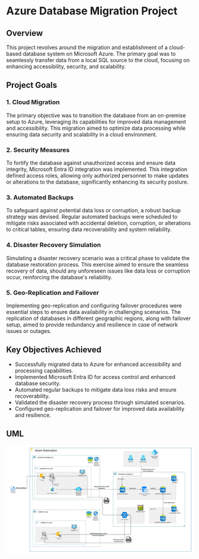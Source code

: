 # Azure Database Migration Project

## Overview

This project revolves around the migration and establishment of a cloud-based database system on Microsoft Azure. The primary goal was to seamlessly transfer data from a local SQL source to the cloud, focusing on enhancing accessibility, security, and scalability.

## Project Goals

### 1. Cloud Migration

The primary objective was to transition the database from an on-premise setup to Azure, leveraging its capabilities for improved data management and accessibility. This migration aimed to optimize data processing while ensuring data security and scalability in a cloud environment.

### 2. Security Measures

To fortify the database against unauthorized access and ensure data integrity, Microsoft Entra ID integration was implemented. This integration defined access roles, allowing only authorized personnel to make updates or alterations to the database, significantly enhancing its security posture.

### 3. Automated Backups

To safeguard against potential data loss or corruption, a robust backup strategy was devised. Regular automated backups were scheduled to mitigate risks associated with accidental deletion, corruption, or alterations to critical tables, ensuring data recoverability and system reliability.

### 4. Disaster Recovery Simulation

Simulating a disaster recovery scenario was a critical phase to validate the database restoration process. This exercise aimed to ensure the seamless recovery of data, should any unforeseen issues like data loss or corruption occur, reinforcing the database's reliability.

### 5. Geo-Replication and Failover

Implementing geo-replication and configuring failover procedures were essential steps to ensure data availability in challenging scenarios. The replication of databases in different geographic regions, along with failover setup, aimed to provide redundancy and resilience in case of network issues or outages.

## Key Objectives Achieved

- Successfully migrated data to Azure for enhanced accessibility and processing capabilities.
- Implemented Microsoft Entra ID for access control and enhanced database security.
- Automated regular backups to mitigate data loss risks and ensure recoverability.
- Validated the disaster recovery process through simulated scenarios.
- Configured geo-replication and failover for improved data availability and resilience.

## UML

![DB_UML](Azure%20Database%20Migration%20UML.jpeg)
